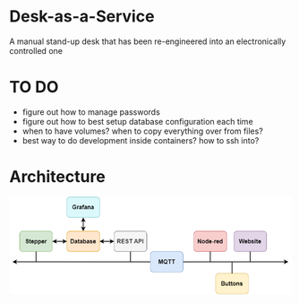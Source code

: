 # Desk-as-a-Service
A manual stand-up desk that has been re-engineered into an electronically controlled one


# TO DO
- figure out how to manage passwords
- figure out how to best setup database configuration each time
- when to have volumes? when to copy everything over from files?
- best way to do development inside containers? how to ssh into?

# Architecture 
![overview](figures/Desk-as-a-Service.png)